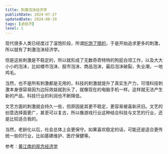 ```yaml
---
title: 刺激泡沫经济学
publishDate: 2024-07-27
updatedDate: 2024-08-19
tags: [💰经济]
level: 1
---
```


现代很多人类已经度过了温饱阶段，所谓[吃饱了撑的]，于是开始追求更多的刺激，所以就有了刺激泡沫经济学。

但是这些刺激是不稳定的，所以就形成了无数奇奇特特的狗屁白领工作，以及大大小小的泡沫，比如楼市泡沫、股市泡沫、商品泡沫，最后泡沫破裂，失业潮，一地鸡毛。

当然，也不是所有刺激都是无用的，科技的刺激就提升了真实生产力，可惜科技刺激本身很容易因为边际效益就到头了，就像现在的电脑手机一样。这样就无法产生新的产品，科技行业的利润也不断降低。

文艺方面的刺激就会持久一些，但原因是其更不稳定，更容易被喜新厌旧。文艺的创意选择面更广，甚至可以复古，所以像游戏行业这种结合科技与文艺的行业，还是比较适合我的。

当然，老龄化以后，社会总体上会更保守。如果喜欢稳定的话，可能还是适合更传统一些的行业，比如基建维护、医疗保健等。

参考：[黄江南的观念经济学]

[吃饱了撑的]: https://www.bilibili.com/video/BV1B84y1t7JX/
[黄江南的观念经济学]: https://space.bilibili.com/1432646173
